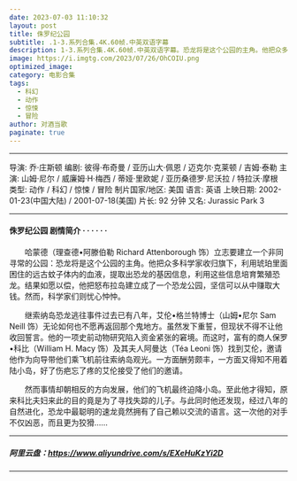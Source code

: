 ```yaml
---
date: 2023-07-03 11:10:32
layout: post
title: 侏罗纪公园
subtitle: .1-3.系列合集.4K.60帧.中英双语字幕
description: 1-3.系列合集.4K.60帧.中英双语字幕。恐龙将是这个公园的主角。他把众多科学家收归旗下，利用琥珀里面困住的远古蚊子体内的血液，提取出恐龙的基因信息，利用这些信息培育繁殖恐龙。结果如愿以偿......
image: https://i.imgtg.com/2023/07/26/OhCOIU.png
optimized_image: 
category: 电影合集
tags:
  - 科幻
  - 动作
  - 惊悚
  - 冒险
author: 对酒当歌
paginate: true
---
```


---

导演: 乔·庄斯顿
编剧: 彼得·布奇曼 / 亚历山大·佩恩 / 迈克尔·克莱顿 / 吉姆·泰勒
主演: 山姆·尼尔 / 威廉姆·H·梅西 / 蒂娅·里欧妮 / 亚历桑德罗·尼沃拉 / 特拉沃·摩根 
类型: 动作 / 科幻 / 惊悚 / 冒险
制片国家/地区: 美国
语言: 英语
上映日期: 2002-01-23(中国大陆) / 2001-07-18(美国)
片长: 92 分钟
又名: Jurassic Park 3

---

#### 侏罗纪公园 剧情简介 · · · · · ·

　　哈蒙德（理查德•阿滕伯勒 Richard Attenborough 饰）立志要建立一个非同寻常的公园：恐龙将是这个公园的主角。他把众多科学家收归旗下，利用琥珀里面困住的远古蚊子体内的血液，提取出恐龙的基因信息，利用这些信息培育繁殖恐龙。结果如愿以偿，他把怒布拉岛建立成了一个恐龙公园，坚信可以从中赚取大钱。然而，科学家们则忧心忡忡。

　　继索纳岛恐龙逃往事件过去已有八年，艾伦•格兰特博士（山姆•尼尔 Sam Neill 饰）无论如何也不愿再返回那个鬼地方。虽然发下重誓，但现状不得不让他收回誓言。他的一项史前动物研究陷入资金紧张的窘境。而这时，富有的商人保罗•科比（William H. Macy 饰）及其夫人阿曼达（Téa Leoni 饰）找到艾伦，邀请他作为向导带他们乘飞机前往索纳岛观光。一方面酬劳颇丰，一方面又得知不用着陆小岛，好了伤疤忘了疼的艾伦接受了他们的邀请。

　　然而事情却朝相反的方向发展，他们的飞机最终迫降小岛。至此他才得知，原来科比夫妇来此的目的竟是为了寻找失踪的儿子。与此同时他还发现，经过八年的自然进化，恐龙中最聪明的速龙竟然拥有了自己赖以交流的语言。这一次他的对手不仅凶恶，而且更为狡猾……

---

##### 阿里云盘：<https://www.aliyundrive.com/s/EXeHuKzYi2D>

---
